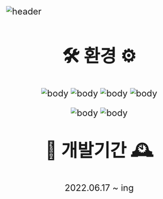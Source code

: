 ![header](https://capsule-render.vercel.app/api?type=slice&color=1D1C1A&height=300&text=NULL&fontColor=FAF8F6&fontAlign=70&rotate=20&fontAlignY=30&desc=with%20undefined&descAlign=70.&descAlignY=44&fontSize=101&descSize=20)

<div>
    <h2>🛠 환경 ⚙️</h2>
    
![body](https://img.shields.io/badge/HTML5-E34F26?style=flat-square&logo=HTML5&logoColor=white)
![body](https://img.shields.io/badge/CSS3-1572B6?style=flat-square&logo=CSS3&logoColor=white)
![body](https://img.shields.io/badge/TypeScript-3178C6?style=flat-square&logo=TypeScript&logoColor=white)
![body](https://img.shields.io/badge/React-61dafb?style=flat-square&logo=React&logoColor=white)

![body](https://img.shields.io/badge/Python-3766AB?style=flat-square&logo=Python&logoColor=white)
![body](https://img.shields.io/badge/MongoDB-47A248?style=flat-square&logo=MongoDB&logoColor=white)
    <h2 class="margin">📅 개발기간 🕰</h2>
    <p>2022.06.17 ~ ing</p>
</div>

<style>
    div {
        text-align: center;
    }
    h2 {
        font-weight: 700;
        font-size: 5vw;
    }
    p {
        font-size: 2.5vw;
    }
    div.flex {
        display: flex
        justify-content: center;
    }
    .margin {
        margin-top: 5vw;
    }
</style>
